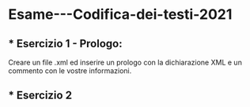 # Esame---Codifica-dei-testi-2021

## * Esercizio 1 - Prologo:
Creare un file .xml ed inserire un prologo con la dichiarazione XML e un commento con le vostre informazioni.
## * Esercizio 2
